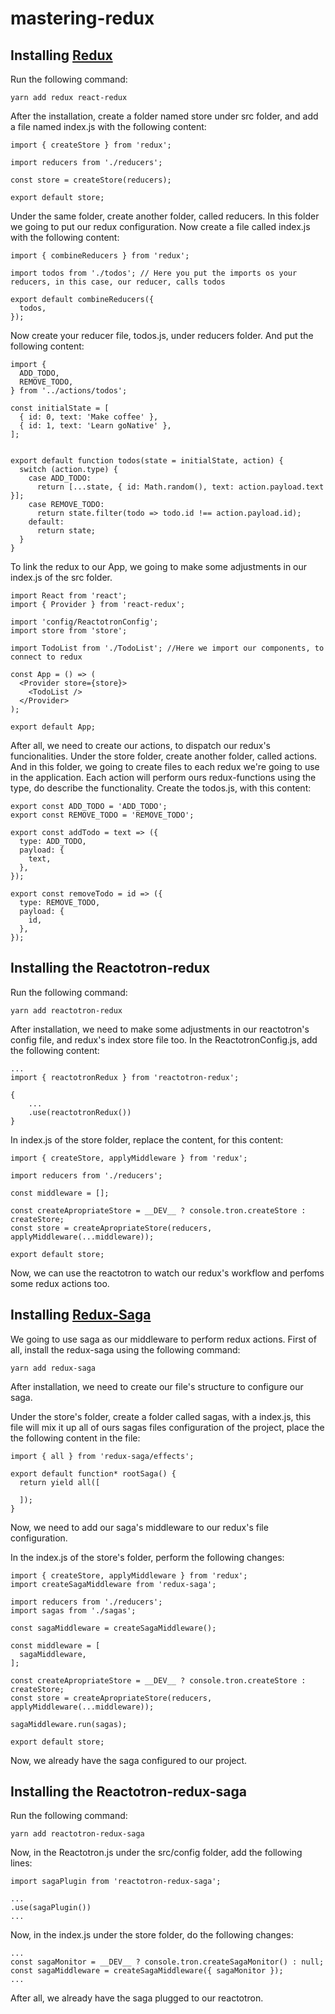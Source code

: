 # mastering-redux

## Installing [Redux](https://redux.js.org/)

Run the following command:

```
yarn add redux react-redux
```

After the installation, create a folder named store under src folder, and add a file named index.js with the following content:

```
import { createStore } from 'redux';

import reducers from './reducers';

const store = createStore(reducers);

export default store;
```

Under the same folder, create another folder, called reducers. In this folder we going to put our redux configuration. Now create a file called index.js with the following content:

```
import { combineReducers } from 'redux';

import todos from './todos'; // Here you put the imports os your reducers, in this case, our reducer, calls todos

export default combineReducers({
  todos,
});
```
Now create your reducer file, todos.js, under reducers folder. And put the following content:

```
import {
  ADD_TODO,
  REMOVE_TODO,
} from '../actions/todos';

const initialState = [
  { id: 0, text: 'Make coffee' },
  { id: 1, text: 'Learn goNative' },
];


export default function todos(state = initialState, action) {
  switch (action.type) {
    case ADD_TODO:
      return [...state, { id: Math.random(), text: action.payload.text }];
    case REMOVE_TODO:
      return state.filter(todo => todo.id !== action.payload.id);
    default:
      return state;
  }
}
```

To link the redux to our App, we going to make some adjustments in our index.js of the src folder.

```
import React from 'react';
import { Provider } from 'react-redux';

import 'config/ReactotronConfig';
import store from 'store';

import TodoList from './TodoList'; //Here we import our components, to connect to redux

const App = () => (
  <Provider store={store}>
    <TodoList />
  </Provider>
);

export default App;
```

After all, we need to create our actions, to dispatch our redux's funcionalities. Under the store folder, create another folder, called actions. And in this folder, we going to create files to each redux we're going to use in the application. Each action will perform ours redux-functions using the type, do describe the functionality. Create the todos.js, with this content:

```
export const ADD_TODO = 'ADD_TODO';
export const REMOVE_TODO = 'REMOVE_TODO';

export const addTodo = text => ({
  type: ADD_TODO,
  payload: {
    text,
  },
});

export const removeTodo = id => ({
  type: REMOVE_TODO,
  payload: {
    id,
  },
});
```
## Installing the Reactotron-redux

Run the following command:

```
yarn add reactotron-redux
```

After installation, we need to make some adjustments in our reactotron's config file, and redux's index store file too. In the ReactotronConfig.js, add the following content:

```
...
import { reactotronRedux } from 'reactotron-redux';

{
    ...
    .use(reactotronRedux())
}
```

In index.js of the store folder, replace the content, for this content:

```
import { createStore, applyMiddleware } from 'redux';

import reducers from './reducers';

const middleware = [];

const createApropriateStore = __DEV__ ? console.tron.createStore : createStore;
const store = createApropriateStore(reducers, applyMiddleware(...middleware));

export default store;
```

Now, we can use the reactotron to watch our redux's workflow and perfoms some redux actions too.

## Installing [Redux-Saga](https://redux-saga.js.org/)

We going to use saga as our middleware to perform redux actions. First of all, install the redux-saga using the following command:

```
yarn add redux-saga
```

After installation, we need to create our file's structure to configure our saga.

Under the store's folder, create a folder called sagas, with a index.js, this file will mix it up all of ours sagas files configuration of the project, place the the following content in the file:

```
import { all } from 'redux-saga/effects';

export default function* rootSaga() {
  return yield all([

  ]);
}
```

Now, we need to add our saga's middleware to our redux's file configuration.

In the index.js of the store's folder, perform the following changes:

```
import { createStore, applyMiddleware } from 'redux';
import createSagaMiddleware from 'redux-saga';

import reducers from './reducers';
import sagas from './sagas';

const sagaMiddleware = createSagaMiddleware();

const middleware = [
  sagaMiddleware,
];

const createApropriateStore = __DEV__ ? console.tron.createStore : createStore;
const store = createApropriateStore(reducers, applyMiddleware(...middleware));

sagaMiddleware.run(sagas);

export default store;
```

Now, we already have the saga configured to our project.

## Installing the Reactotron-redux-saga

Run the following command:

```
yarn add reactotron-redux-saga
```

Now, in the Reactotron.js under the src/config folder, add the following lines:

```
import sagaPlugin from 'reactotron-redux-saga';

...
.use(sagaPlugin())
...
```

Now, in the index.js under the store folder, do the following changes:

```
...
const sagaMonitor = __DEV__ ? console.tron.createSagaMonitor() : null;
const sagaMiddleware = createSagaMiddleware({ sagaMonitor });
...
```

After all, we already have the saga plugged to our reactotron.
